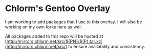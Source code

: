 Chlorm's Gentoo Overlay
=======================
I am working to add packages that I use to this overlay.  I will also be working on my own forks here as well.

All packages added to this repo will be hosted at 
    [http://mirrors.chlorm.net/src/${PN}/${P}.tar.xz](http://mirrors.chlorm.net/src/)
to ensure availability and consistency.

